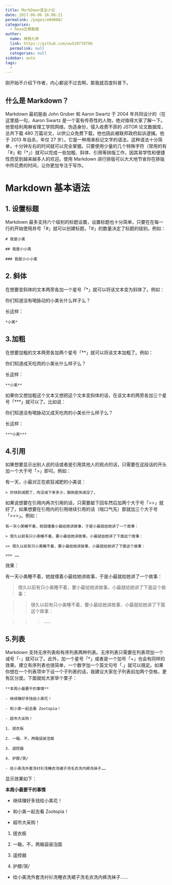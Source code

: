 ```yaml
---
title: MarkDown语法小记
date: 2017-06-06 16:06:21
permalink: /pages/e0d008/
categories:
  - hexo迁移数据
author:
  name: 神族九帝
  link: https://github.com/wu529778790
  permalink: null
  categories: null
sidebar: auto
tags:
  -
---
```



刚开始不介绍下作者，内心都说不过去啊，那我就百度科普下。

## 什么是 Markdown？

Markdown 最初是由 John Gruber 和 Aaron Swartz 于 2004 年共同设计的（在这里插一句，Aaron Swartz 是一个富有传奇性的人物，绝对值得大家了解一下。他曾经利用麻省理工学院网络，伪造身份，侵入收费不菲的 JSTOR 论文数据库，总共下载 480 万篇论文，以供公众免费下载，他也因此被联邦政府起诉逮捕。他于 2013 年自杀，年仅 27 岁）。<!--more-->它是一种用来标记文字的语法，这种语法十分简单，十分钟左右的时间就可以完全掌握。只要使用少量的几个特殊字符（常用的有「#」和「\*」）就可以完成一些加粗、斜体、引用等排版工作，因其易学性和便捷性而受到越来越多人的欢迎。使用 Markdown 进行排版可以大大地节省你在排版中所花费的时间，让你更加专注于写作。

<!--more-->

# Markdown 基本语法

## 1. 设置标题

Markdown 最多支持六个级别的标题设置，设置标题也十分简单，只要在在每一行的开始使用井号「#」就可以创建标题，「#」的数量决定了标题的级别。例如：

    # 我是小美

    ## 我是小小美

    ### 我是小小小美

## 2. 斜体

在想要变斜体的文本两旁各加一个星号「\*」就可以将该文本变为斜体了。例如：

你们知道没有喝脉动的小美长什么样子么？

长这样：

    *小美*

## 3.加粗

在想要加粗的文本两旁各加两个星号「\*\*」就可以将该文本加粗了。例如：

你们知道成天吃肉的小美长什么样子么？

长这样：

    **小美**

如果你又想加粗这个文本又想把这个文本变斜体的话，在该文本的两旁各加三个星号「\*\*\*」就可以了。比如说：

你们知道没有喝脉动又成天吃肉的小美长什么样子么？

长这样：

    ***小美***

## 4.引用

如果想要显示出别人说的话或者是引用其他人的观点的话，只需要在这段话的开头加一个大于号「>」即可。例如：

有一天，小最对正在疯狂减肥的小美说：

    > 你快别减肥了，肉没减下来多少，胸倒是快减没了。

如果说想要在引用内再次引用的话，只需要敲下回车然后加两个大于号「>>」就好了，如果想要在引用内的引用继续引用的话（喘口气先）那就加三个大于号「>>>」。例如：

    有一天小美睡不着，她就缠着小最给她讲故事，于是小最就给她讲了一个故事：

    > 很久以前有只小美睡不着，要小最给她讲故事，小最就给她讲了下面这个故事：

    >> 很久以前有只小美睡不着，要小最给她讲故事，小最就给她讲了下面这个故事：

    >>> ……

效果：

有一天小美睡不着，她就缠着小最给她讲故事，于是小最就给她讲了一个故事：

> 很久以前有只小美睡不着，要小最给她讲故事，小最就给她讲了下面这个故事：

> > 很久以前有只小美睡不着，要小最给她讲故事，小最就给她讲了下面这个故事：

> > > ……

## 5.列表

Markdown 支持无序列表和有序列表两种列表。无序列表只需要在列表项加一个减号「-」就可以了。此外，加一个星号「\*」或者是一个加号「+」也会有同样的效果。建立有序列表也很简单，一个数字加一个英文句号「.」就可以搞定。如果你想在一个列表项中下设一个子列表的话，我建议大家在子列表前加两个空格，更有区分度。下面就给大家举个栗子：

    **本周小最要干的事情**

    - 继续赚好多钱给小美花！

    - 和小美一起去看 Zootopia！

    - 超市大采购！

    1. 搓衣板

    2. 一箱，不，两箱袋装泡面

    3. 遥控器

    4. 护膝/哭/

    - 给小美洗外套洗衬衫洗睡衣洗裙子洗毛衣洗内裤洗袜子……

显示效果如下：

**本周小最要干的事情**

- 继续赚好多钱给小美花！

- 和小美一起去看 Zootopia！

- 超市大采购！

1. 搓衣板

2. 一箱，不，两箱袋装泡面

3. 遥控器

4. 护膝/哭/

- 给小美洗外套洗衬衫洗睡衣洗裙子洗毛衣洗内裤洗袜子……
